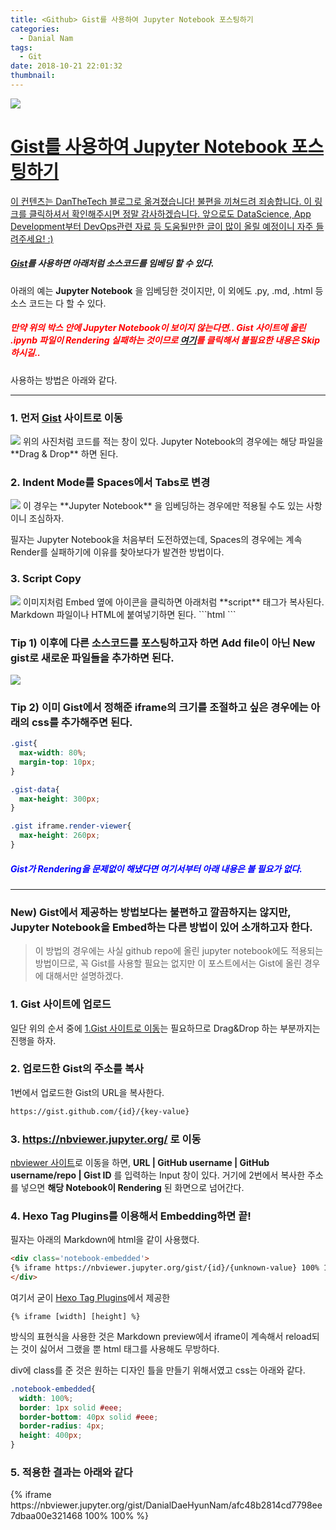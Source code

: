 ```yaml
---
title: <Github> Gist를 사용하여 Jupyter Notebook 포스팅하기
categories:
  - Danial Nam
tags:
  - Git
date: 2018-10-21 22:01:32
thumbnail:
---
```


<div class="danthetech-intro-wrap">
  <a class="danthetech-intro-a" href="https://danthetech.netlify.com/DataScience/how-to-embed-jupyter-notebook-using-gist/">
    <img class="danthetech-img-wrap" src="/images/danial/gist_1.png">
    <div class="danthetech-p-wrap">
      <h1 class="danthetech-intro-title">
        Gist를 사용하여 Jupyter Notebook 포스팅하기
      </h1>
      <p class="danthetech-intro-p">
        <span class="danthetech-intro-strong">이 컨텐츠는 DanTheTech 블로그로 옮겨졌습니다!</span>
        불편을 끼쳐드려 죄송합니다. 이 링크를 클릭하셔서 확인해주시면 정말 감사하겠습니다.
        앞으로도 DataScience, App Development부터 DevOps관련 자료 등 도움될만한 글이 많이 올릴 예정이니 자주 들려주세요! :)
      </p>
    </div>
  </a>
</div>

##### [Gist](https://gist.github.com/)를 사용하면 아래처럼 소스코드를 임베딩 할 수 있다.

아래의 예는 **Jupyter Notebook** 을 임베딩한 것이지만, 이 외에도 .py, .md, .html 등 소스 코드는 다 할 수 있다.

<script src="https://gist.github.com/DanialDaeHyunNam/afc48b2814cd7798ee7dbaa00e321468.js"></script>

<h5 style='color: red;'>
  만약 위의 박스 안에 Jupyter Notebook이 보이지 않는다면.. Gist 사이트에 올린 .ipynb 파일이 Rendering 실패하는 것이므로 <a href='#new-method'>여기</a>를 클릭해서 불필요한 내용은 Skip 하시길..
</h5>

사용하는 방법은 아래와 같다.

---

### 1. 먼저 [Gist](https://gist.github.com/) 사이트로 이동
<img src="/images/danial/gist_1.png">
위의 사진처럼 코드를 적는 창이 있다. Jupyter Notebook의 경우에는 해당 파일을 **Drag & Drop** 하면 된다.

### 2. Indent Mode를 Spaces에서 Tabs로 변경
<img src="/images/danial/gist_2.png">
이 경우는 **Jupyter Notebook** 을 임베딩하는 경우에만 적용될 수도 있는 사항이니 조심하자.

필자는 Jupyter Notebook을 처음부터 도전하였는데, Spaces의 경우에는 계속 Render를 실패하기에 이유를 찾아보다가 발견한 방법이다.

### 3. Script Copy
<img src="/images/danial/gist_3.png">
이미지처럼 Embed 옆에 아이콘을 클릭하면 아래처럼 **script** 태그가 복사된다. Markdown 파일이나 HTML에 붙여넣기하면 된다.
```html
<script src="https://gist.github.com/{UserId}/{script}.js"></script>
```

### Tip 1) 이후에 다른 소스코드를 포스팅하고자 하면 Add file이 아닌 New gist로 새로운 파일들을 추가하면 된다.
<img src="/images/danial/gist_helper.png">

### Tip 2) 이미 Gist에서 정해준 iframe의 크기를 조절하고 싶은 경우에는 아래의 css를 추가해주면 된다.
```css
.gist{
  max-width: 80%;
  margin-top: 10px;
}

.gist-data{
  max-height: 300px;
}

.gist iframe.render-viewer{
  max-height: 260px;
}
```

<h5 style='color: blue;'>
  Gist가 Rendering을 문제없이 해냈다면 여기서부터 아래 내용은 볼 필요가 없다.
</h5>

---

<h3 id='new-method' href="#new-method">
  New) Gist에서 제공하는 방법보다는 불편하고 깔끔하지는 않지만, Jupyter Notebook을 Embed하는 다른 방법이 있어 소개하고자 한다.
</h3>

> 이 방법의 경우에는 사실 github repo에 올린 jupyter notebook에도 적용되는 방법이므로, 꼭 Gist를 사용할 필요는 없지만 이 포스트에서는 Gist에 올린 경우에 대해서만 설명하겠다.

### 1. Gist 사이트에 업로드
일단 위의 순서 중에 <a id="1-먼저-Gist-사이트로-이동" href='#1-먼저-Gist-사이트로-이동'>1.Gist 사이트로 이동</a>는 필요하므로 Drag&Drop 하는 부분까지는 진행을 하자.

### 2. 업로드한 Gist의 주소를 복사
1번에서 업로드한 Gist의 URL을 복사한다.
```html
https://gist.github.com/{id}/{key-value}
```

### 3. https://nbviewer.jupyter.org/ 로 이동
[nbviewer 사이트](https://nbviewer.jupyter.org/)로 이동을 하면,
**URL | GitHub username | GitHub username/repo | Gist ID** 를 입력하는 Input 창이 있다. 거기에 2번에서 복사한 주소를 넣으면 **해당 Notebook이 Rendering** 된 화면으로 넘어간다.

### 4. Hexo Tag Plugins를 이용해서 Embedding하면 끝!
필자는 아래의 Markdown에 html을 같이 사용했다.
```Markdown
<div class='notebook-embedded'>
{% iframe https://nbviewer.jupyter.org/gist/{id}/{unknown-value} 100% 100% %}
</div>
```
여기서 굳이 [Hexo Tag Plugins](https://hexo.io/docs/tag-plugins.html)에서 제공한
```
{% iframe [width] [height] %}
```
방식의 표현식을 사용한 것은 Markdown preview에서 iframe이 계속해서 reload되는 것이 싫어서 그랬을 뿐 html 태그를 사용해도 무방하다.

div에 class를 준 것은 원하는 디자인 틀을 만들기 위해서였고 css는 아래와 같다.
```css
.notebook-embedded{
  width: 100%;
  border: 1px solid #eee;
  border-bottom: 40px solid #eee;
  border-radius: 4px;
  height: 400px;
}
```

### 5. 적용한 결과는 아래와 같다
<div class='notebook-embedded'>
{% iframe https://nbviewer.jupyter.org/gist/DanialDaeHyunNam/afc48b2814cd7798ee7dbaa00e321468 100% 100% %}
</div>
